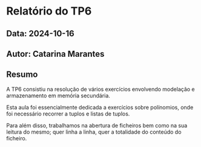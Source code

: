 # Relatório do TP6
## Data: 2024-10-16
## Autor: Catarina Marantes

## Resumo

A TP6 consistiu na resolução de vários exercícios envolvendo modelação e armazenamento em memória secundária.

Esta aula foi essencialmente dedicada a exercícios sobre polínomios, onde foi necessário recorrer a tuplos e listas de tuplos.

Para além disso, trabalhamos na abertura de ficheiros bem como na sua leitura do mesmo; quer linha a linha, quer a totalidade do conteúdo do ficheiro.

